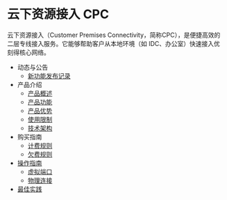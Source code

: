 
# 云下资源接入 CPC

云下资源接入（Customer Premises Connectivity，简称CPC），是便捷高效的二层专线接入服务。它能够帮助客户从本地环境（如 IDC、办公室）快速接入优刻得核心网络。

- 动态与公告
  - [新功能发布记录](/cpc/newfunctions/newfunctions.md)
- 产品介绍
  - [产品概述](/cpc/intro/description.md)
  - [产品功能](/cpc/intro/function.md)
  - [产品优势](/cpc/intro/advantages.md)
  - [使用限制](/cpc/intro/limit.md)
  - [技术架构](/cpc/intro/architecture.md)
- 购买指南
  - [计费规则](/cpc/buy/charge.md)
  - [欠费规则](/cpc/buy/recycle.md)
- [操作指南](/cpc/guide/guide.md)
  * [虚拟端口](/cpc/guide/virtualport.md)
  * [物理连接](/cpc/guide/physicalconnection.md)
- [最佳实践](/cpc/bestpractice/bestpractice.md)

